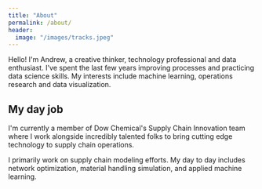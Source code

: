 ```yaml
---
title: "About"
permalink: /about/
header:
  image: "/images/tracks.jpeg"
---
```

Hello! I'm Andrew, a creative thinker, technology professional and data enthusiast.  I've spent the last few years improving processes and practicing data science skills. My interests include machine learning, operations research and data visualization.

## My day job
I'm currently a member of Dow Chemical's Supply Chain Innovation team where I work alongside incredibly talented folks to bring cutting edge technology to supply chain operations.

I primarily work on supply chain modeling efforts. My day to day includes network optimization, material handling simulation, and applied machine learning.
